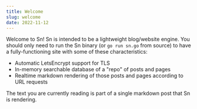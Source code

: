 ```yaml
---
title: Welcome
slug: welcome
date: 2022-11-12
---
```


Welcome to Sn!  Sn is intended to be a lightweight blog/website engine.  You should only need to run the Sn binary (or `go run sn.go` from source) to have a fully-functioning site with some of these characteristics:

* Automatic LetsEncrypt support for TLS
* In-memory searchable database of a "repo" of posts and pages
* Realtime markdown rendering of those posts and pages according to URL requests

The text you are currently reading is part of a single markdown post that Sn is rendering.